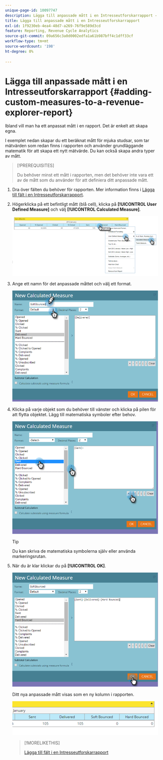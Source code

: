 ```yaml
---
unique-page-id: 10097747
description: Lägga till anpassade mått i en Intresseutforskarrapport - Marketo Docs - produktdokumentation
title: Lägga till anpassade mått i en Intresseutforskarrapport
exl-id: 1f9230eb-4ea4-48d7-a269-76f9e589d3cd
feature: Reporting, Revenue Cycle Analytics
source-git-commit: 09a656c3a0d0002edfa1a61b987bff4c1dff33cf
workflow-type: tm+mt
source-wordcount: '198'
ht-degree: 0%

---
```


# Lägga till anpassade mått i en Intresseutforskarrapport {#adding-custom-measures-to-a-revenue-explorer-report}

Ibland vill man ha ett anpassat mått i en rapport. Det är enkelt att skapa egna.

I exemplet nedan skapar du ett beräknat mått för mjuka studsar, som tar mätvärden som redan finns i rapporten och använder grundläggande matematik för att skapa ett nytt mätvärde. Du kan också skapa andra typer av mått.

>[!PREREQUISITES]
>
>Du behöver minst ett mått i rapporten, men det behöver inte vara ett av de mått som du använder för att definiera ditt anpassade mått.

1. Dra över fälten du behöver för rapporten. Mer information finns i [Lägga till fält i en Intresseutforskarrapport](/help/marketo/product-docs/reporting/revenue-cycle-analytics/revenue-explorer/adding-fields-to-a-revenue-explorer-report.md).

1. Högerklicka på ett befintligt mått (blå cell), klicka på **[!UICONTROL User Defined Measure]** och välj **[!UICONTROL Calculated Measure]**.

   ![](assets/image2016-1-26-11-3a7-3a49.png)

1. Ange ett namn för det anpassade måttet och välj ett format.

   ![](assets/image2016-1-26-11-3a26-3a23.png)

1. Klicka på varje objekt som du behöver till vänster och klicka på pilen för att flytta objektet. Lägg till matematiska symboler efter behov.

   ![](assets/image2016-1-26-11-3a16-3a55.png)

   >[!TIP]
   >
   >Du kan skriva de matematiska symbolerna själv eller använda markeringsrutan.

1. När du är klar klickar du på **[!UICONTROL OK]**.

   ![](assets/image2016-1-26-11-3a37-3a27.png)

   Ditt nya anpassade mått visas som en ny kolumn i rapporten.

   ![](assets/image2016-1-26-11-3a29-3a16.png)

   >[!MORELIKETHIS]
   >
   >[Lägga till fält i en Intresseutforskarrapport](/help/marketo/product-docs/reporting/revenue-cycle-analytics/revenue-explorer/adding-fields-to-a-revenue-explorer-report.md)
